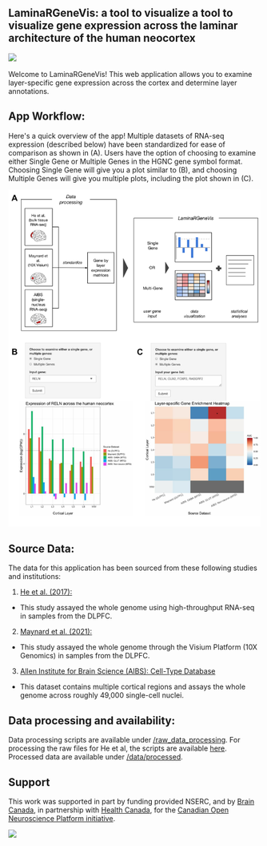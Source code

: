 ## LaminaRGeneVis: a tool to visualize a tool to visualize gene expression across the laminar architecture of the human neocortex
[<img src="https://img.shields.io/badge/Supported%20by-%20CONP%2FPCNO-red?link=https://conp.ca/">](https://conp.ca/)
<!---[![DOI:<your number>](http://img.shields.io/badge/DOI-<your number>-<colour hexcode>.svg)](<doi link>)--->

Welcome to LaminaRGeneVis! 
This web application allows you to examine layer-specific gene expression across the cortex and determine layer annotations.

## App Workflow:
Here's a quick overview of the app! Multiple datasets of RNA-seq expression (described below) have been standardized for ease of comparison as shown in (A). Users have the option of choosing to examine either Single Gene or Multiple Genes in the HGNC gene symbol format. Choosing Single Gene will give you a plot similar to (B), and choosing Multiple Genes will give you multiple plots, including the plot shown in (C).

![Workflow Figure](https://github.com/ethanhkim/laminargenevis/blob/master/www/pageFigure.png)

## Source Data:
The data for this application has been sourced from these following studies and institutions:

1. [He et al. (2017): ](https://pubmed.ncbi.nlm.nih.gov/28414332/) 
  * This study assayed the whole genome using high-throughput RNA-seq in samples from the DLPFC.
2. [Maynard et al. (2021): ](https://www.nature.com/articles/s41593-020-00787-0) 
  * This study assayed the whole genome through the Visium Platform (10X Genomics) in samples from the DLPFC.
3. [Allen Institute for Brain Science (AIBS): Cell-Type Database](https://portal.brain-map.org/atlases-and-data/rnaseq/human-multiple-cortical-areas-smart-seq)
  * This dataset contains multiple cortical regions and assays the whole genome across roughly 49,000 single-cell nuclei.


## Data processing and availability:

Data processing scripts are available under [/raw_data_processing](https://github.com/ethanhkim/laminargenevis/tree/master/raw_data_processing). For processing the raw files for He et al, the scripts are available [here](https://github.com/derekhoward/he_seq.). Processed data are available under [/data/processed](https://github.com/ethanhkim/laminargenevis/tree/master/data/processed). 

## Support
This work was supported in part by funding provided NSERC, and by [Brain Canada](https://braincanada.ca/), in partnership with [Health Canada](https://www.canada.ca/en/health-canada.html), for the [Canadian Open Neuroscience Platform initiative](https://conp.ca/).


[<img src=”https://conp.ca/wp-content/uploads/elementor/thumbs/logo-2-o5e91uhlc138896v1b03o2dg8nwvxyv3pssdrkjv5a.png”>](https://conp.ca/)